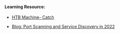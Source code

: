 
#### Learning Resource:

  * [HTB Machine- Catch](https://app.hackthebox.com/machines/450)
  
  * [Blog: Port Scanning and Service Discovery in 2022](https://medium.com/@nullt3r/port-scanning-and-service-discovery-in-2022-we-have-failed-as-a-humanity-9d0fe4503c18)

